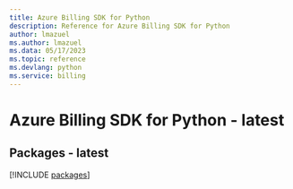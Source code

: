 ```yaml
---
title: Azure Billing SDK for Python
description: Reference for Azure Billing SDK for Python
author: lmazuel
ms.author: lmazuel
ms.data: 05/17/2023
ms.topic: reference
ms.devlang: python
ms.service: billing
---
```

# Azure Billing SDK for Python - latest
## Packages - latest
[!INCLUDE [packages](billing-index.md)]